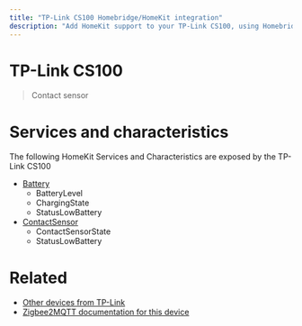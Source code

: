 ```yaml
---
title: "TP-Link CS100 Homebridge/HomeKit integration"
description: "Add HomeKit support to your TP-Link CS100, using Homebridge, Zigbee2MQTT and homebridge-z2m."
---
```

<!---
This file has been GENERATED using src/docgen/docgen.ts
DO NOT EDIT THIS FILE MANUALLY!
-->
# TP-Link CS100
> Contact sensor


# Services and characteristics
The following HomeKit Services and Characteristics are exposed by
the TP-Link CS100

* [Battery](../../battery.md)
  * BatteryLevel
  * ChargingState
  * StatusLowBattery
* [ContactSensor](../../sensors.md)
  * ContactSensorState
  * StatusLowBattery


# Related
* [Other devices from TP-Link](../index.md#tp-link)
* [Zigbee2MQTT documentation for this device](https://www.zigbee2mqtt.io/devices/CS100.html)